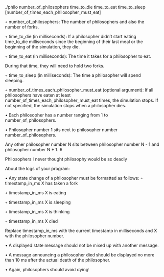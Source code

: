./philo number_of_philosophers time_to_die time_to_eat time_to_sleep [number_of_times_each_philosopher_must_eat]

◦ number_of_philosophers: The number of philosophers and also the number
of forks.

◦ time_to_die (in milliseconds): If a philosopher didn’t start eating time_to_die 
milliseconds since the beginning of their last meal or the beginning of the simulation, they die.

◦ time_to_eat (in milliseconds): The time it takes for a philosopher to eat.

During that time, they will need to hold two forks.

◦ time_to_sleep (in milliseconds): The time a philosopher will spend sleeping.

◦ number_of_times_each_philosopher_must_eat (optional argument): If all
philosophers have eaten at least number_of_times_each_philosopher_must_eat
times, the simulation stops. If not specified, the simulation stops when a
philosopher dies.

• Each philosopher has a number ranging from 1 to number_of_philosophers. 

• Philosopher number 1 sits next to philosopher number number_of_philosophers. 

Any other philosopher number N sits between philosopher number N - 1 and philosopher number N + 1.
6 

Philosophers I never thought philosophy would be so deadly 

About the logs of your program:

• Any state change of a philosopher must be formatted as follows:
◦ timestamp_in_ms X has taken a fork 

◦ timestamp_in_ms X is eating 

◦ timestamp_in_ms X is sleeping 

◦ timestamp_in_ms X is thinking 

◦ timestamp_in_ms X died

Replace timestamp_in_ms with the current timestamp in milliseconds
and X with the philosopher number. 

• A displayed state message should not be mixed up with another message. 

• A message announcing a philosopher died should be displayed no more than 10 ms
after the actual death of the philosopher. 

• Again, philosophers should avoid dying! 
